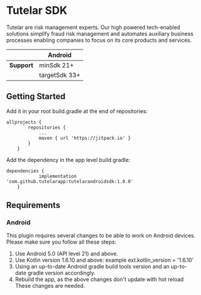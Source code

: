 # Tutelar SDK

Tutelar are risk management experts. Our high powered tech-enabled solutions simplify fraud risk management and automates auxiliary business processes enabling companies to focus on its core products and services.

|             | Android       |
|-------------|---------------|
| **Support** | minSdk 21+    |
|             | targetSdk 33+ |

## Getting Started

Add it in your root build.gradle at the end of repositories:
```
allprojects {
		repositories {
			...
			maven { url 'https://jitpack.io' }
		}
	}
````

Add the dependency in the app level build.gradle:
```
dependencies {
	        implementation 'com.github.tutelarapp:tutelarandroidsdk:1.0.0'
	}
```


## Requirements
### Android
This plugin requires several changes to be able to work on Android devices. Please make sure you follow all these steps:
1. Use Android 5.0 (API level 21) and above.
2. Use Kotlin version 1.6.10 and above:  example ext.kotlin_version = '1.6.10'
3. Using an up-to-date Android gradle build tools version and an up-to-date gradle version accordingly.
4. Rebuild the app, as the above changes don't update with hot reload
   These changes are needed.

